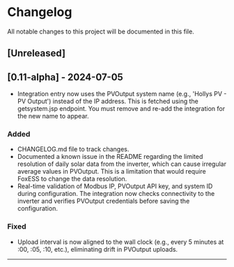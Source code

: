 # Changelog

All notable changes to this project will be documented in this file.

## [Unreleased]

## [0.11-alpha] - 2024-07-05
- Integration entry now uses the PVOutput system name (e.g., 'Hollys PV - PV Output') instead of the IP address. This is fetched using the getsystem.jsp endpoint. You must remove and re-add the integration for the new name to appear.

### Added
- CHANGELOG.md file to track changes.
- Documented a known issue in the README regarding the limited resolution of daily solar data from the inverter, which can cause irregular average values in PVOutput. This is a limitation that would require FoxESS to change the data resolution.
- Real-time validation of Modbus IP, PVOutput API key, and system ID during configuration. The integration now checks connectivity to the inverter and verifies PVOutput credentials before saving the configuration.

### Fixed
- Upload interval is now aligned to the wall clock (e.g., every 5 minutes at :00, :05, :10, etc.), eliminating drift in PVOutput uploads.

--- 